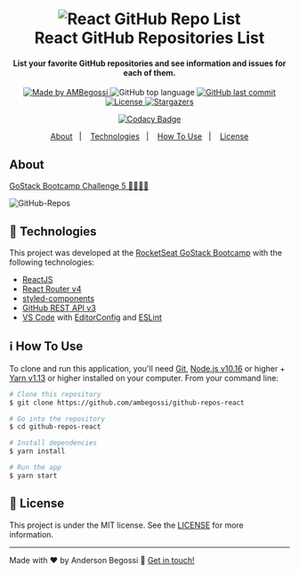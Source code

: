 <h1 align="center">
    <img alt="React GitHub Repo List" src="https://res.cloudinary.com/lukemorales/image/upload/v1562170812/readme_logos/react-github-repo-list_gyiyf4.png" />
    <br>
    React GitHub Repositories List
</h1>

<h4 align="center">
  List your favorite GitHub repositories and see information and issues for each of them.
</h4>

<p align="center">
  <a href="https://ambegossi.com">
    <img alt="Made by AMBegossi" src="https://img.shields.io/badge/made%20by-ambegossi-%2304D361">
  </a>

  <img alt="GitHub top language" src="https://img.shields.io/github/languages/top/ambegossi/github-repos-react.svg">

  <a href="https://github.com/ambegossi/github-repos-react/commits/master">
    <img alt="GitHub last commit" src="https://img.shields.io/github/last-commit/ambegossi/github-repos-react.svg">
  </a>

  <a href="https://github.com/ambegossi/github-repos-react/blob/master/LICENSE.md">
  <img alt="License" src="https://img.shields.io/badge/license-MIT-%2304D361">
  </a>

  <a href="https://github.com/ambegossi/github-repos-react/stargazers">
    <img alt="Stargazers" src="https://img.shields.io/github/stars/ambegossi/github-repos-react?style=social">
  </a>

</p>

<p align="center">
  <a href="https://www.codacy.com/manual/ambegossi/github-repos-react?utm_source=github.com&amp;utm_medium=referral&amp;utm_content=ambegossi/github-repos-react&amp;utm_campaign=Badge_Grade">
    <img alt="Codacy Badge" src="https://api.codacy.com/project/badge/Grade/10321e5ea8144db8aecd2f4480bc963c">
  </a>
</p>

<p align="center">
  <a href="#about">About</a>&nbsp;&nbsp;&nbsp;|&nbsp;&nbsp;&nbsp;
  <a href="#rocket-technologies">Technologies</a>&nbsp;&nbsp;&nbsp;|&nbsp;&nbsp;&nbsp;
  <a href="#information_source-how-to-use">How To Use</a>&nbsp;&nbsp;&nbsp;|&nbsp;&nbsp;&nbsp;
  <a href="#memo-license">License</a>
</p>

## About

[GoStack Bootcamp Challenge 5 🚀👨🏻‍🚀](https://github.com/Rocketseat/bootcamp-gostack-desafio-05#desafio-05-aplica%C3%A7%C3%A3o-com-reactjs)

![GitHub-Repos](.github/repos-gh.gif)

## :rocket: Technologies

This project was developed at the [RocketSeat GoStack Bootcamp](https://rocketseat.com.br/bootcamp) with the following technologies:

- [ReactJS](https://reactjs.org/)
- [React Router v4](https://github.com/ReactTraining/react-router)
- [styled-components](https://www.styled-components.com/)
- [GitHub REST API v3](https://developer.github.com/v3/)
- [VS Code][vc] with [EditorConfig][vceditconfig] and [ESLint][vceslint]

## :information_source: How To Use

To clone and run this application, you'll need [Git](https://git-scm.com), [Node.js v10.16][nodejs] or higher + [Yarn v1.13][yarn] or higher installed on your computer. From your command line:

```bash
# Clone this repository
$ git clone https://github.com/ambegossi/github-repos-react

# Go into the repository
$ cd github-repos-react

# Install dependencies
$ yarn install

# Run the app
$ yarn start
```

## :memo: License
This project is under the MIT license. See the [LICENSE](LICENSE.md) for more information.

---

Made with ♥ by Anderson Begossi :wave: [Get in touch!](https://www.linkedin.com/in/anderson-begossi-b5065a130)

[nodejs]: https://nodejs.org/
[yarn]: https://yarnpkg.com/
[vc]: https://code.visualstudio.com/
[vceditconfig]: https://marketplace.visualstudio.com/items?itemName=EditorConfig.EditorCo
[vceslint]: https://marketplace.visualstudio.com/items?itemName=dbaeumer.vscode-eslint
